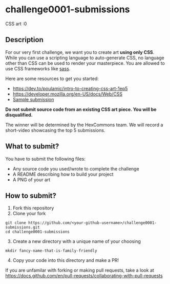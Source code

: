 # challenge0001-submissions
CSS art :0

## Description

For our very first challenge, we want you to create art **using only CSS**. While you can use a scripting language to auto-generate CSS, no language other than CSS can be used to render your masterpiece. You are allowed to use CSS frameworks like [sass](https://sass-lang.com/).

Here are some resources to get you started:
- https://dev.to/poulamic/intro-to-creating-css-art-1ep5
- https://developer.mozilla.org/en-US/docs/Web/CSS
- [Sample submission](sample-css-dog)

**Do not submit source code from an existing CSS art piece. You will be disqualified.**

The winner will be determined by the HexCommons team. We will record a short-video showcasing the top 5 submissions.

## What to submit?

You have to submit the following files:
- Any source code you used/wrote to complete the challenge
- A README describing how to build your project
- A PNG of your art

## How to submit?

1. Fork this repository
2. Clone your fork
```
git clone https://github.com/<your-github-username>/challenge0001-submissions.git
cd challenge0001-submissions
```
3. Create a new directory with a unique name of your choosing
```
mkdir fancy-name-that-is-family-friendly
```
4. Copy your code into this directory and make a PR!

If you are unfamilar with forking or making pull requests, take a look at https://docs.github.com/en/pull-requests/collaborating-with-pull-requests
